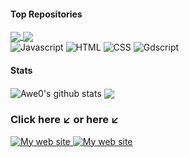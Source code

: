#### Top Repositories

<a href="https://github.com/Awe0/Stellar-Station">
  <img align="center" src="https://github-readme-stats.vercel.app/api/pin/?username=Awe0&repo=Stellar-Station&theme=merko" />
</a>
<a href="https://github.com/Awe0/Ada_Tech_School">
  <img align="center" src="https://github-readme-stats.vercel.app/api/pin/?username=Awe0&repo=Ada_Tech_School&theme=merko" />
</a>

<div>
    <span>
        <img src="https://img.shields.io/badge/Javascript-0a0f0b?style=for-the-badge&logo=javascript" alt="Javascript">
    </span>
    <span>
        <img src="https://img.shields.io/badge/Html-0a0f0b?style=for-the-badge&logo=html5" alt="HTML">
    </span>
    <span>
        <img src="https://img.shields.io/badge/Css-0a0f0b?style=for-the-badge&logo=css3" alt="CSS">
    </span>
    <span>
        <img src="https://img.shields.io/badge/Gdscript-0a0f0b?style=for-the-badge&logo=godotengine" alt="Gdscript">
    </span>
</div>

#### Stats

<img align="center" src="https://github-readme-stats.vercel.app/api?username=Awe0&show_icons=true&theme=merko&rank_icon=github" alt="Awe0's github stats" />
<img align="center" src="https://github-readme-stats.vercel.app/api/top-langs/?username=Awe0&layout=compact&hide_progress=true&theme=merko" />

### Click here ↙️ or here ↙️

<div>
    <span>
      <a href="https://awe0.github.io/portfolio.allan.github.io/">
        <img src="https://img.shields.io/badge/Portfolio-0a0f0b?style=for-the-badge&logo=gnometerminal" alt="My web site"/>
      </a>
    </span>
    <span>
      <a href="https://awe0.github.io/portfolio.allan.github.io/src/cv.pdf">
        <img src="https://img.shields.io/badge/CV-0a0f0b?style=for-the-badge&logo=gnometerminal" alt="My web site"/>
      </a>
    </span>
</div>
